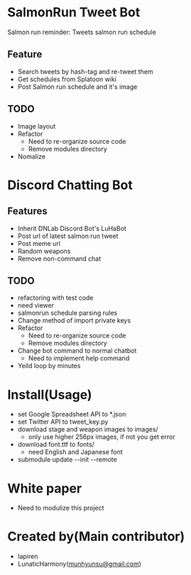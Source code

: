 # SalmonRun Tweet Bot
Salmon run reminder: Tweets salmon run schedule

## Feature
- Search tweets by hash-tag and re-tweet them
- Get schedules from Splatoon wiki
- Post Salmon run schedule and it's image

## TODO
- Image layout
- Refactor
  - Need to re-organize source code
  - Remove modules directory
- Nomalize

# Discord Chatting Bot

## Features
- Inherit DNLab Discord Bot's LuHaBot
- Post url of latest salmon run tweet
- Post meme url
- Random weapons
- Remove non-command chat

## TODO
- refactoring with test code
- need viewer
- salmonrun schedule parsing rules
- Change method of import private keys
- Refactor
  - Need to re-organize source code
  - Remove modules directory
- Change bot command to normal chatbot
  - Need to implement help command
- Yeild loop by minutes

# Install(Usage)
- set Google Spreadsheet API to \*.json
- set Twitter API to tweet\_key.py
- download stage and weapon images to images/
  - only use higher 256px images, if not you get error
- download font.ttf to fonts/
  - need English and Japanese font
- submodule update --init --remote

# White paper
- Need to modulize this project

# Created by(Main contributor)
- lapiren
- LunaticHarmony(munhyunsu@gmail.com)
